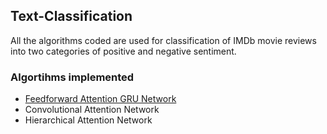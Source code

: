 ## Text-Classification
All the algorithms coded are used for classification of IMDb movie reviews into two categories of positive and negative sentiment. 

### Algortihms implemented
* [Feedforward Attention GRU Network](https://github.com/gaurav104/TextClassification/blob/master/Reading%20Material/Feed-Forward%20Networks%20%20With%20Attention%20Can%20Solve%20Some%20Long-Term%20%20Memory%20%20Problems.pdf)
* Convolutional Attention Network
* Hierarchical Attention Network

